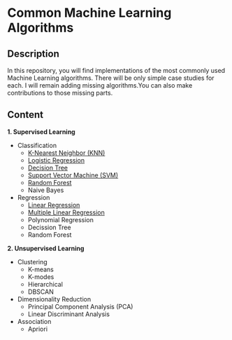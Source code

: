 # Common Machine Learning Algorithms
## Description
In this repository, you will find implementations of the most commonly used Machine Learning algorithms. There will be only simple case studies for each. I will remain adding missing algorithms.You can also make contributions to those missing parts.

## Content

**1. Supervised Learning**
   - Classification
     - [K-Nearest Neighbor (KNN)](/KNN)
     - [Logistic Regression](/Logistic%20Regression)
     - [Decision Tree](/Decision%20Tree%20-%20Classification)
     - [Support Vector Machine (SVM)](/SVC)
     - [Random Forest](/Random%20Forest%20-%20Classification)
     - Naive Bayes
   - Regression
     - [Linear Regression](/Linear%20Regression)
     - [Multiple Linear Regression](/Multiple%20Linear%20Regression)
     - Polynomial Regression
     - Decission Tree
     - Random Forest
     
**2. Unsupervised Learning**
   - Clustering
     - K-means
     - K-modes
     - Hierarchical
     - DBSCAN
   - Dimensionality Reduction
     - Principal Component Analysis (PCA)
     - Linear Discriminant Analysis
   - Association
     - Apriori
